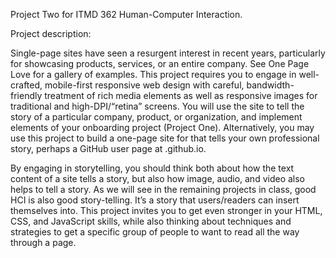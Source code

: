 Project Two for ITMD 362 Human-Computer Interaction.

Project description:

Single-page sites have seen a resurgent interest in recent years, particularly for showcasing products, services, or an entire company. See One Page Love for a gallery of examples. This project requires you to engage in well-crafted, mobile-first responsive web design with careful, bandwidth-friendly treatment of rich media elements as well as responsive images for traditional and high-DPI/“retina” screens. You will use the site to tell the story of a particular company, product, or organization, and implement elements of your onboarding project (Project One). Alternatively, you may use this project to build a one-page site for that tells your own professional story, perhaps a GitHub user page at <username>.github.io.

By engaging in storytelling, you should think both about how the text content of a site tells a story, but also how image, audio, and video also helps to tell a story. As we will see in the remaining projects in class, good HCI is also good story-telling. It’s a story that users/readers can insert themselves into. This project invites you to get even stronger in your HTML, CSS, and JavaScript skills, while also thinking about techniques and strategies to get a specific group of people to want to read all the way through a page.